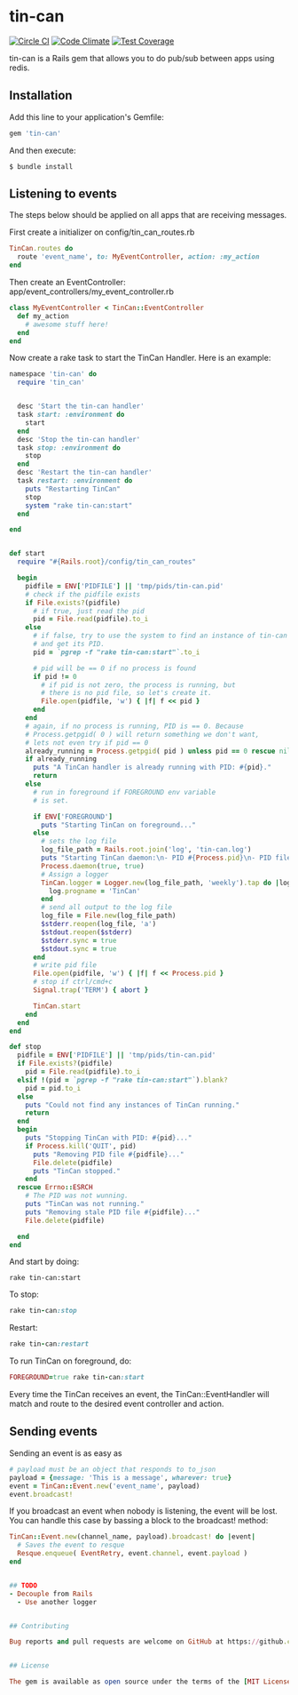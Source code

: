 # tin-can
[![Circle CI](https://circleci.com/gh/HealthWave/tin-can.svg?style=svg)](https://circleci.com/gh/HealthWave/tin-can)
[![Code Climate](https://codeclimate.com/github/HealthWave/tin-can/badges/gpa.svg)](https://codeclimate.com/github/HealthWave/tin-can)
[![Test Coverage](https://codeclimate.com/github/HealthWave/tin-can/badges/coverage.svg)](https://codeclimate.com/github/HealthWave/tin-can/coverage)

tin-can is a Rails gem that allows you to do pub/sub between apps using redis.


## Installation

Add this line to your application's Gemfile:

```ruby
gem 'tin-can'
```

And then execute:

    $ bundle install


## Listening to events
The steps below should be applied on all apps that are receiving messages.

First create a initializer on config/tin_can_routes.rb

```ruby
TinCan.routes do
  route 'event_name', to: MyEventController, action: :my_action
end
```

Then create an EventController: app/event_controllers/my_event_controller.rb
```ruby
class MyEventController < TinCan::EventController
  def my_action
    # awesome stuff here!
  end
end
```

Now create a rake task to start the TinCan Handler. Here is an example:
```ruby
namespace 'tin-can' do
  require 'tin_can'


  desc 'Start the tin-can handler'
  task start: :environment do
    start
  end
  desc 'Stop the tin-can handler'
  task stop: :environment do
    stop
  end
  desc 'Restart the tin-can handler'
  task restart: :environment do
    puts "Restarting TinCan"
    stop
    system "rake tin-can:start"
  end

end


def start
  require "#{Rails.root}/config/tin_can_routes"

  begin
    pidfile = ENV['PIDFILE'] || 'tmp/pids/tin-can.pid'
    # check if the pidfile exists
    if File.exists?(pidfile)
      # if true, just read the pid
      pid = File.read(pidfile).to_i
    else
      # if false, try to use the system to find an instance of tin-can running
      # and get its PID.
      pid = `pgrep -f "rake tin-can:start"`.to_i

      # pid will be == 0 if no process is found
      if pid != 0
        # if pid is not zero, the process is running, but
        # there is no pid file, so let's create it.
        File.open(pidfile, 'w') { |f| f << pid }
      end
    end
    # again, if no process is running, PID is == 0. Because
    # Process.getpgid( 0 ) will return something we don't want,
    # lets not even try if pid == 0
    already_running = Process.getpgid( pid ) unless pid == 0 rescue nil
    if already_running
      puts "A TinCan handler is already running with PID: #{pid}."
      return
    else
      # run in foreground if FOREGROUND env variable
      # is set.

      if ENV['FOREGROUND']
        puts "Starting TinCan on foreground..."
      else
        # sets the log file
        log_file_path = Rails.root.join('log', 'tin-can.log')
        puts "Starting TinCan daemon:\n- PID #{Process.pid}\n- PID file #{pidfile}\n- Log File #{log_file_path}"
        Process.daemon(true, true)
        # Assign a logger
        TinCan.logger = Logger.new(log_file_path, 'weekly').tap do |log|
          log.progname = 'TinCan'
        end
        # send all output to the log file
        log_file = File.new(log_file_path)
        $stderr.reopen(log_file, 'a')
        $stdout.reopen($stderr)
        $stderr.sync = true
        $stdout.sync = true
      end
      # write pid file
      File.open(pidfile, 'w') { |f| f << Process.pid }
      # stop if ctrl/cmd+c
      Signal.trap('TERM') { abort }

      TinCan.start
    end
  end
end

def stop
  pidfile = ENV['PIDFILE'] || 'tmp/pids/tin-can.pid'
  if File.exists?(pidfile)
    pid = File.read(pidfile).to_i
  elsif !(pid = `pgrep -f "rake tin-can:start"`).blank?
    pid = pid.to_i
  else
    puts "Could not find any instances of TinCan running."
    return
  end
  begin
    puts "Stopping TinCan with PID: #{pid}..."
    if Process.kill('QUIT', pid)
      puts "Removing PID file #{pidfile}..."
      File.delete(pidfile)
      puts "TinCan stopped."
    end
  rescue Errno::ESRCH
    # The PID was not wunning.
    puts "TinCan was not running."
    puts "Removing stale PID file #{pidfile}..."
    File.delete(pidfile)

  end
end


```
And start by doing:
```
rake tin-can:start
```
To stop:
```ruby
rake tin-can:stop
```
Restart:
```ruby
rake tin-can:restart
```
To run TinCan on foreground, do:
```ruby
FOREGROUND=true rake tin-can:start
```
Every time the TinCan receives an event, the TinCan::EventHandler will match and route to the desired event controller and action.

## Sending events
Sending an event is as easy as
```ruby
# payload must be an object that responds to to_json
payload = {message: 'This is a message', wharever: true}
event = TinCan::Event.new('event_name', payload)
event.broadcast!
```
If you broadcast an event when nobody is listening, the event will be lost. You can handle this case by bassing a block to the broadcast! method:
```ruby
TinCan::Event.new(channel_name, payload).broadcast! do |event|
  # Saves the event to resque
  Resque.enqueue( EventRetry, event.channel, event.payload )
end


## TODO
- Decouple from Rails
  - Use another logger


## Contributing

Bug reports and pull requests are welcome on GitHub at https://github.com/[USERNAME]/tin-can. This project is intended to be a safe, welcoming space for collaboration, and contributors are expected to adhere to the [Contributor Covenant](contributor-covenant.org) code of conduct.


## License

The gem is available as open source under the terms of the [MIT License](http://opensource.org/licenses/MIT).

